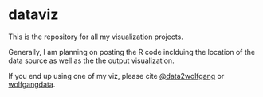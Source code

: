 # dataviz
This is the repository for all my visualization projects. 

Generally, I am planning on posting the R code inclduing the location of the data source as well as the the output visualization.

If you end up using one of my viz, please cite [@data2wolfgang](https://twitter.com/data2wolfgang) or [wolfgangdata](https://github.com/wolfgangdata/dataviz).
